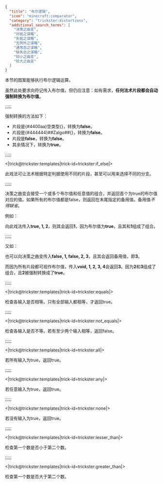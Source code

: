 ```json
{
  "title": "布尔逻辑",
  "icon": "minecraft:comparator",
  "category": "trickster:distortions",
  "additional_search_terms": [
    "决策之曲变",
    "对抵之谋略",
    "失抵之谋略",
    "无例外之谋略",
    "通常态之谋略",
    "缺失态之谋略",
    "较小之曲变",
    "较大之曲变"
  ]
}
```

本节的图案能够执行布尔逻辑运算。


虽然此处要求向符记传入布尔值，但仍应注意：如有需求，**任何法术片段都会自动强制转换为布尔值**。

;;;;;

强制转换的方法如下：

- 片段是{#4400aa}空类型{}，转换为**false**。
- 片段是{#444444}##Zalgo##{}，转换为**false**。
- 片段是**false**，转换为**false**。
- 其余情况下，转换为**true**。

;;;;;

<|trick@trickster:templates|trick-id=trickster:if_else|>

此戏法可让法术根据特定判据使用不同的片段，甚至可以用来选择不同的分支。

;;;;;

决策之曲变会接受一个或多个布尔值和任意值的组合，并返回首个为true的布尔值对应的值。如果所有的布尔值都是false，则返回在末尾指定的备用值。备用值*不得缺省*。


例如：


向此戏法传入**true, 1, 2**，则其会返回**1**，因为布尔值为**true**，且其和**1**组成了组合。

;;;;;

又如：


也可以向决策之曲变传入**false, 1, false, 2, 3**，且其会返回备用值，即**3**。


而因为所有片段都可视作布尔值，传入**void, 1, 2, 3, 4**会返回**3**。因为**2**和**3**组成了组合，且**2**被强制转换成了**true**。

;;;;;

<|trick@trickster:templates|trick-id=trickster:equals|>

检查各输入是否相等。只有全部输入都相等，才返回true。

;;;;;

<|trick@trickster:templates|trick-id=trickster:not_equals|>

检查各输入是否不等。若有至少两个输入相等，返回false。

;;;;;

<|trick@trickster:templates|trick-id=trickster:all|>

若所有输入为true，返回true。

;;;;;

<|trick@trickster:templates|trick-id=trickster:any|>

若任意输入为true，返回true。

;;;;;

<|trick@trickster:templates|trick-id=trickster:none|>

若没有输入为true，返回true。

;;;;;

<|trick@trickster:templates|trick-id=trickster:lesser_than|>

检查第一个数是否小于第二个数。

;;;;;

<|trick@trickster:templates|trick-id=trickster:greater_than|>

检查第一个数是否大于第二个数。
